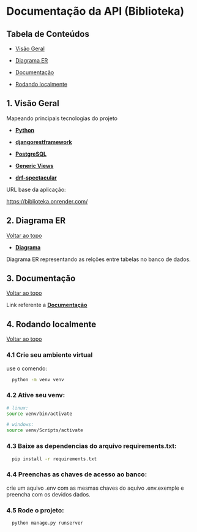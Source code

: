# Documentação da API (Biblioteka)

## Tabela de Conteúdos

- [Visão Geral](#1-visão-geral)

- [Diagrama ER](#2-diagrama-er)

- [Documentação](#3-documentação)

- [Rodando localmente](#4-rodando-localmente)

## 1. Visão Geral
Mapeando principais tecnologias do projeto

- **[Python](https://www.python.org/doc/)**

- **[djangorestframework](https://www.django-rest-framework.org/)**

- **[PostgreSQL](https://www.postgresql.org/)**

- **[Generic Views](https://docs.djangoproject.com/en/4.1/topics/class-based-views/generic-display/)**

- **[drf-spectacular](https://drf-spectacular.readthedocs.io/en/latest/)**


URL base da aplicação:

https://biblioteka.onrender.com/

## 2. Diagrama ER
[ Voltar ao topo ](#tabela-de-conteúdos)

- **[Diagrama](https://imgur.com/a/bDhkxqV)**

Diagrama ER representando as relções entre tabelas no banco de dados.

## 3. Documentação
[ Voltar ao topo ](#tabela-de-conteúdos)

Link referente a **[Documentação](https://biblioteka.onrender.com/api/docs/swagger-ui/)**

## 4. Rodando localmente
[ Voltar ao topo ](#tabela-de-conteúdos)

### 4.1 Crie seu ambiente virtual

use o comendo:

```bash
  python -m venv venv
```

### 4.2 Ative seu venv:

```bash
# linux:
source venv/bin/activate

# windows:
source venv/Scripts/activate
```

### 4.3 Baixe as dependencias do arquivo requirements.txt:

```bash
  pip install -r requirements.txt
```

### 4.4 Preenchas as chaves de acesso ao banco:
  crie um aquivo .env com as mesmas chaves do aquivo .env.exemple e preencha com os devidos dados.
  
### 4.5 Rode o projeto:

```bash
  python manage.py runserver
```
